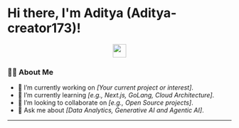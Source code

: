 # Hi there, I'm Aditya (Aditya-creator173)! 

<p align="center">
  <img src="https://raw.githubusercontent.com/ABS-NXT/ABS-NXT/main/assets/hi.gif" height="30px"/>
</p>

### 👨‍💻 About Me

- 🔭 I’m currently working on *[Your current project or interest]*.
- 🌱 I’m currently learning *[e.g., Next.js, GoLang, Cloud Architecture]*.
- 👯 I’m looking to collaborate on *[e.g., Open Source projects]*.
- 💬 Ask me about *[Data Analytics, Generative AI and Agentic AI]*.
  

---
